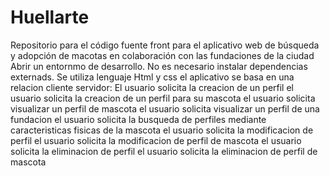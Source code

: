 # Huellarte
Repositorio para el código fuente front para el aplicativo web de búsqueda y adopción de macotas en colaboración con las fundaciones de la ciudad
Abrir un entornmo de desarrollo. No es necesario instalar dependencias externads.
Se utiliza lenguaje Html y css 
el aplicativo se basa en una relacion cliente servidor: 
El usuario solicita la creacion de un perfil 
el usuario solicita la creacion de un perfil para su mascota 
el usuario solicita visualizar un perfil de mascota
el usuario solicita visualizar un perfil de una fundacion
el usuario solicita la busqueda de perfiles mediante caracteristicas fisicas de la mascota 
el usuario solicita la modificacion de perfil 
el usuario solicita la modificacion de perfil de mascota 
el usuario solicita la eliminacion de perfil
el usuario solicita la eliminacion de perfil de mascota
